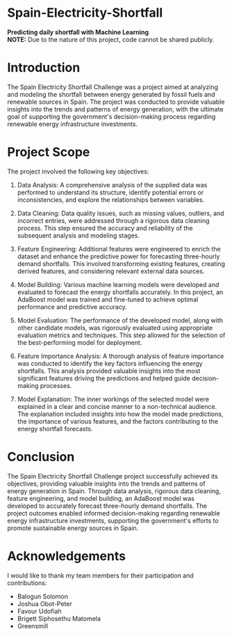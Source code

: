 # Spain-Electricity-Shortfall
**Predicting daily shortfall with Machine Learning**<br>
**NOTE:** Due to the nature of this project, code cannot be shared publicly.

# Introduction
The Spain Electricity Shortfall Challenge was a project aimed at analyzing and modeling the shortfall between energy generated by fossil fuels and renewable sources in Spain. The project was conducted to provide valuable insights into the trends and patterns of energy generation, with the ultimate goal of supporting the government's decision-making process regarding renewable energy infrastructure investments.

# Project Scope
The project involved the following key objectives:

1. Data Analysis: A comprehensive analysis of the supplied data was performed to understand its structure, identify potential errors or inconsistencies, and explore the relationships between variables.

2. Data Cleaning: Data quality issues, such as missing values, outliers, and incorrect entries, were addressed through a rigorous data cleaning process. This step ensured the accuracy and reliability of the subsequent analysis and modeling stages.

3. Feature Engineering: Additional features were engineered to enrich the dataset and enhance the predictive power for forecasting three-hourly demand shortfalls. This involved transforming existing features, creating derived features, and considering relevant external data sources.

4. Model Building: Various machine learning models were developed and evaluated to forecast the energy shortfalls accurately. In this project, an AdaBoost model was trained and fine-tuned to achieve optimal performance and predictive accuracy.

5. Model Evaluation: The performance of the developed model, along with other candidate models, was rigorously evaluated using appropriate evaluation metrics and techniques. This step allowed for the selection of the best-performing model for deployment.

6. Feature Importance Analysis: A thorough analysis of feature importance was conducted to identify the key factors influencing the energy shortfalls. This analysis provided valuable insights into the most significant features driving the predictions and helped guide decision-making processes.

7. Model Explanation: The inner workings of the selected model were explained in a clear and concise manner to a non-technical audience. The explanation included insights into how the model made predictions, the importance of various features, and the factors contributing to the energy shortfall forecasts.

# Conclusion
The Spain Electricity Shortfall Challenge project successfully achieved its objectives, providing valuable insights into the trends and patterns of energy generation in Spain. Through data analysis, rigorous data cleaning, feature engineering, and model building, an AdaBoost model was developed to accurately forecast three-hourly demand shortfalls. The project outcomes enabled informed decision-making regarding renewable energy infrastructure investments, supporting the government's efforts to promote sustainable energy sources in Spain.

# Acknowledgements
I would like to thank my team members for their participation and contributions:

- Balogun Solomon
- Joshua Obot-Peter
- Favour Udofiah
- Brigett Siphosethu Matomela
- Greensmill
